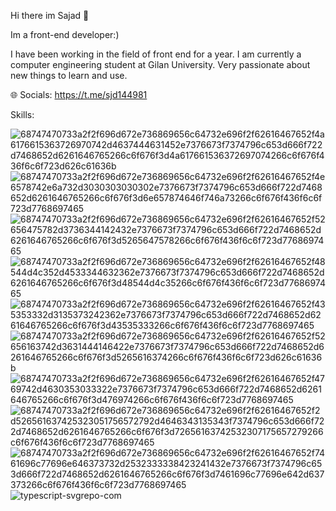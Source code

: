Hi there im Sajad 👋

Im a front-end developer:)

I have been working in the field of front end for a year.
I am currently a computer engineering student at Gilan University.
Very passionate about new things to learn and use.

🌐 Socials:
https://t.me/sjd144981

Skills:

![68747470733a2f2f696d672e736869656c64732e696f2f62616467652f4a6176615363726970742d4637444631452e7376673f7374796c653d666f722d7468652d6261646765266c6f676f3d4a617661536372697074266c6f676f436f6c6f723d626c61636b](https://github.com/sajadjamali/sajadjamali/assets/125208168/f8050fd3-03bb-42ed-8c3f-a2c56ff6a074)   ![68747470733a2f2f696d672e736869656c64732e696f2f62616467652f4e6578742e6a732d3030303030302e7376673f7374796c653d666f722d7468652d6261646765266c6f676f3d6e657874646f746a73266c6f676f436f6c6f723d7768697465](https://github.com/sajadjamali/sajadjamali/assets/125208168/10bf8713-567b-48da-a04b-f8ad45704298) ![68747470733a2f2f696d672e736869656c64732e696f2f62616467652f52656475782d3736344142432e7376673f7374796c653d666f722d7468652d6261646765266c6f676f3d5265647578266c6f676f436f6c6f723d7768697465](https://github.com/sajadjamali/sajadjamali/assets/125208168/69d8739e-ea46-4a7c-ac34-6f86be650521) ![68747470733a2f2f696d672e736869656c64732e696f2f62616467652f48544d4c352d4533344632362e7376673f7374796c653d666f722d7468652d6261646765266c6f676f3d48544d4c35266c6f676f436f6c6f723d7768697465](https://github.com/sajadjamali/sajadjamali/assets/125208168/f24c9e18-24d4-43b8-afff-b664ad2743c7) ![68747470733a2f2f696d672e736869656c64732e696f2f62616467652f435353332d3135373242362e7376673f7374796c653d666f722d7468652d6261646765266c6f676f3d43535333266c6f676f436f6c6f723d7768697465](https://github.com/sajadjamali/sajadjamali/assets/125208168/48430dbc-b4be-47d0-b2cf-53b8b3708b6a) ![68747470733a2f2f696d672e736869656c64732e696f2f62616467652f52656163742d3631444146422e7376673f7374796c653d666f722d7468652d6261646765266c6f676f3d5265616374266c6f676f436f6c6f723d626c61636b](https://github.com/sajadjamali/sajadjamali/assets/125208168/bed93a66-7097-4b37-b90f-63e403686b5a) ![68747470733a2f2f696d672e736869656c64732e696f2f62616467652f4769742d4630353033322e7376673f7374796c653d666f722d7468652d6261646765266c6f676f3d476974266c6f676f436f6c6f723d7768697465](https://github.com/sajadjamali/sajadjamali/assets/125208168/b3302246-daa6-441a-a6c3-51dca3ad89ad) ![68747470733a2f2f696d672e736869656c64732e696f2f62616467652f2d526561637425323051756572792d4646343135343f7374796c653d666f722d7468652d6261646765266c6f676f3d72656163742532307175657279266c6f676f436f6c6f723d7768697465](https://github.com/sajadjamali/sajadjamali/assets/125208168/43d51c05-fb23-48ad-9b48-847c58b39131) ![68747470733a2f2f696d672e736869656c64732e696f2f62616467652f7461696c77696e646373732d2532333338423241432e7376673f7374796c653d666f722d7468652d6261646765266c6f676f3d7461696c77696e642d637373266c6f676f436f6c6f723d7768697465](https://github.com/sajadjamali/sajadjamali/assets/125208168/fc11c885-8655-4599-9127-5ae9ac29fdd7)
![typescript-svgrepo-com](https://github.com/sajadjamali/sajadjamali/assets/125208168/61921296-3a6c-4c70-8e94-8a789a1da428)
